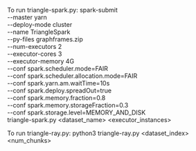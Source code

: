 To run triangle-spark.py: 
spark-submit \
  --master yarn \
  --deploy-mode cluster \
  --name TriangleSpark \
--py-files graphframes.zip \
  --num-executors 2 \
  --executor-cores 3 \
  --executor-memory 4G \
  --conf spark.scheduler.mode=FAIR \
  --conf spark.scheduler.allocation.mode=FAIR \
  --conf spark.yarn.am.waitTime=10s \
  --conf spark.deploy.spreadOut=true \
  --conf spark.memory.fraction=0.8 \
  --conf spark.memory.storageFraction=0.3 \
  --conf spark.storage.level=MEMORY_AND_DISK \
  triangle-spark.py <dataset_name> <executor_instances>

To run triangle-ray.py: python3 triangle-ray.py <dataset_index> <num_chunks>
